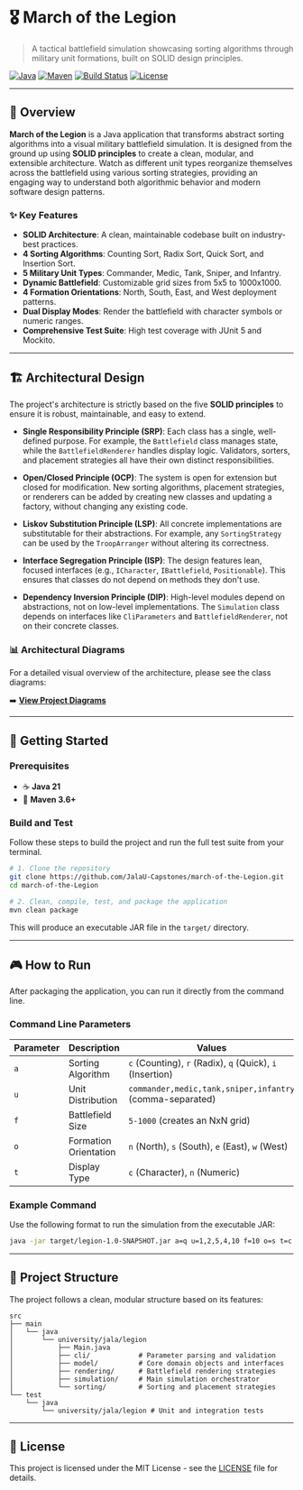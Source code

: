 # 🎖️ March of the Legion

> A tactical battlefield simulation showcasing sorting algorithms through military unit formations, built on SOLID design principles.

[![Java](https://img.shields.io/badge/Java-21-orange.svg)](https://openjdk.java.net/)
[![Maven](https://img.shields.io/badge/Maven-3.6+-blue.svg)](https://maven.apache.org/)
[![Build Status](https://img.shields.io/badge/build-passing-brightgreen.svg)](pom.xml)
[![License](https://img.shields.io/badge/License-MIT-green.svg)](LICENSE)

---

## 🚀 Overview

**March of the Legion** is a Java application that transforms abstract sorting algorithms into a visual military battlefield simulation. It is designed from the ground up using **SOLID principles** to create a clean, modular, and extensible architecture. Watch as different unit types reorganize themselves across the battlefield using various sorting strategies, providing an engaging way to understand both algorithmic behavior and modern software design patterns.

### ✨ Key Features

- **SOLID Architecture**: A clean, maintainable codebase built on industry-best practices.
- **4 Sorting Algorithms**: Counting Sort, Radix Sort, Quick Sort, and Insertion Sort.
- **5 Military Unit Types**: Commander, Medic, Tank, Sniper, and Infantry.
- **Dynamic Battlefield**: Customizable grid sizes from 5x5 to 1000x1000.
- **4 Formation Orientations**: North, South, East, and West deployment patterns.
- **Dual Display Modes**: Render the battlefield with character symbols or numeric ranges.
- **Comprehensive Test Suite**: High test coverage with JUnit 5 and Mockito.

---

## 🏗️ Architectural Design

The project's architecture is strictly based on the five **SOLID principles** to ensure it is robust, maintainable, and easy to extend.

- **Single Responsibility Principle (SRP)**: Each class has a single, well-defined purpose. For example, the `Battlefield` class manages state, while the `BattlefieldRenderer` handles display logic. Validators, sorters, and placement strategies all have their own distinct responsibilities.

- **Open/Closed Principle (OCP)**: The system is open for extension but closed for modification. New sorting algorithms, placement strategies, or renderers can be added by creating new classes and updating a factory, without changing any existing code.

- **Liskov Substitution Principle (LSP)**: All concrete implementations are substitutable for their abstractions. For example, any `SortingStrategy` can be used by the `TroopArranger` without altering its correctness.

- **Interface Segregation Principle (ISP)**: The design features lean, focused interfaces (e.g., `ICharacter`, `IBattlefield`, `Positionable`). This ensures that classes do not depend on methods they don't use.

- **Dependency Inversion Principle (DIP)**: High-level modules depend on abstractions, not on low-level implementations. The `Simulation` class depends on interfaces like `CliParameters` and `BattlefieldRenderer`, not on their concrete classes.

### 📊 Architectural Diagrams

For a detailed visual overview of the architecture, please see the class diagrams:

➡️ **[View Project Diagrams](./Diagrams/DIAGRAMS.md)**

---

## 🚀 Getting Started

### Prerequisites

- ☕ **Java 21**
- 🔧 **Maven 3.6+**

### Build and Test

Follow these steps to build the project and run the full test suite from your terminal.

```bash
# 1. Clone the repository
git clone https://github.com/JalaU-Capstones/march-of-the-Legion.git
cd march-of-the-Legion

# 2. Clean, compile, test, and package the application
mvn clean package
```

This will produce an executable JAR file in the `target/` directory.

---

## 🎮 How to Run

After packaging the application, you can run it directly from the command line.

### Command Line Parameters

| Parameter | Description | Values | Required               |
|-----------|-------------|--------|------------------------|
| `a` | Sorting Algorithm | `c` (Counting), `r` (Radix), `q` (Quick), `i` (Insertion) | ✅                      |
| `u` | Unit Distribution | `commander,medic,tank,sniper,infantry` (comma-separated) | ✅                      |
| `f` | Battlefield Size | `5-1000` (creates an NxN grid) | ❌ (default: 6)         |
| `o` | Formation Orientation | `n` (North), `s` (South), `e` (East), `w` (West) | ❌ (default: North)     |
| `t` | Display Type | `c` (Character), `n` (Numeric) | ❌ (default: Character) |

### Example Command

Use the following format to run the simulation from the executable JAR:

```bash
java -jar target/legion-1.0-SNAPSHOT.jar a=q u=1,2,5,4,10 f=10 o=s t=c
```

---

## 📂 Project Structure

The project follows a clean, modular structure based on its features:

```
src
├── main
│   └── java
│       └── university/jala/legion
│           ├── Main.java
│           ├── cli/            # Parameter parsing and validation
│           ├── model/          # Core domain objects and interfaces
│           ├── rendering/      # Battlefield rendering strategies
│           ├── simulation/     # Main simulation orchestrator
│           └── sorting/        # Sorting and placement strategies
└── test
    └── java
        └── university/jala/legion # Unit and integration tests
```

---

## 📜 License

This project is licensed under the MIT License - see the [LICENSE](LICENSE) file for details.
